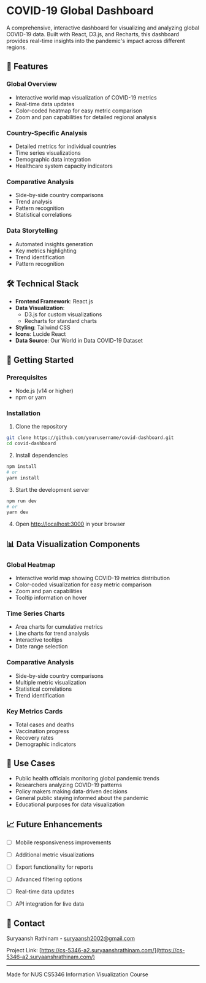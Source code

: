 # COVID-19 Global Dashboard

A comprehensive, interactive dashboard for visualizing and analyzing global COVID-19 data. Built with React, D3.js, and Recharts, this dashboard provides real-time insights into the pandemic's impact across different regions.


## 🌟 Features

### Global Overview
- Interactive world map visualization of COVID-19 metrics
- Real-time data updates
- Color-coded heatmap for easy metric comparison
- Zoom and pan capabilities for detailed regional analysis

### Country-Specific Analysis
- Detailed metrics for individual countries
- Time series visualizations
- Demographic data integration
- Healthcare system capacity indicators

### Comparative Analysis
- Side-by-side country comparisons
- Trend analysis
- Pattern recognition
- Statistical correlations

### Data Storytelling
- Automated insights generation
- Key metrics highlighting
- Trend identification
- Pattern recognition

## 🛠️ Technical Stack

- **Frontend Framework**: React.js
- **Data Visualization**: 
  - D3.js for custom visualizations
  - Recharts for standard charts
- **Styling**: Tailwind CSS
- **Icons**: Lucide React
- **Data Source**: Our World in Data COVID-19 Dataset

## 🚀 Getting Started

### Prerequisites
- Node.js (v14 or higher)
- npm or yarn

### Installation

1. Clone the repository
```bash
git clone https://github.com/yourusername/covid-dashboard.git
cd covid-dashboard
```

2. Install dependencies
```bash
npm install
# or
yarn install
```

3. Start the development server
```bash
npm run dev
# or
yarn dev
```

4. Open [http://localhost:3000](http://localhost:3000) in your browser

## 📊 Data Visualization Components

### Global Heatmap
- Interactive world map showing COVID-19 metrics distribution
- Color-coded visualization for easy metric comparison
- Zoom and pan capabilities
- Tooltip information on hover

### Time Series Charts
- Area charts for cumulative metrics
- Line charts for trend analysis
- Interactive tooltips
- Date range selection

### Comparative Analysis
- Side-by-side country comparisons
- Multiple metric visualization
- Statistical correlations
- Trend identification

### Key Metrics Cards
- Total cases and deaths
- Vaccination progress
- Recovery rates
- Demographic indicators

## 🎯 Use Cases

- Public health officials monitoring global pandemic trends
- Researchers analyzing COVID-19 patterns
- Policy makers making data-driven decisions
- General public staying informed about the pandemic
- Educational purposes for data visualization

## 📈 Future Enhancements

- [ ] Mobile responsiveness improvements
- [ ] Additional metric visualizations
- [ ] Export functionality for reports
- [ ] Advanced filtering options
- [ ] Real-time data updates
- [ ] API integration for live data


## 📧 Contact

Suryaansh Rathinam - suryaansh2002@gmail.com

Project Link: [https://cs-5346-a2.suryaanshrathinam.com/](https://cs-5346-a2.suryaanshrathinam.com/)

---

Made for NUS CS5346 Information Visualization Course
